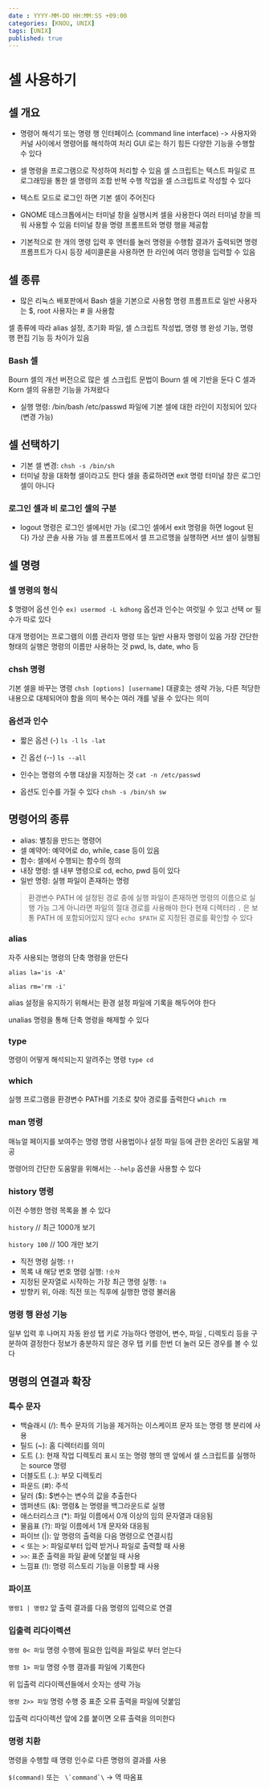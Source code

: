 ```yaml
---
date : YYYY-MM-DD HH:MM:SS +09:00
categories: [KNOU, UNIX]
tags: [UNIX]
published: true
---
```



# 셀 사용하기

## 셀 개요
- 명령어 해석기 또는 명령 행 인터페이스 (command line interface)
-> 사용자와 커널 사이에서 명령어를 해석하여 처리
GUI 로는 하기 힘든 다양한 기능을 수행할 수 있다

- 셀 명령을 프로그램으로 작성하여 처리할 수 있음
셀 스크립트는 텍스트 파일로 프로그래밍을 통한 셀 명령의 조합
반복 수행 작업을 셀 스크립트로 작성할 수 있다

- 텍스트 모드로 로그인 하면 기본 셀이 주어진다
- GNOME 데스크톱에서는 터미널 창을 실행시켜 셀을 사용한다
여러 터미널 창을 띄워 사용할  수 있음
터미널 창을 명령 프롬프트와 명령 행을 제공함

- 기본적으로 한 개의 명령 입력 후 엔터를 눌러 명령을 수행함
결과가 출력되면 명령 프롬프트가 다시 등장
세미콜론을 사용하면 한 라인에 여러 명령을 입력할 수 있음 

## 셀 종류
- 많은 리눅스 배포판에서 Bash 셀을 기본으로 사용함
명령 프롬프트로 일반 사용자는 $, root 사용자는 # 을 사용함

셀 종류에 따라 alias 설정, 초기화 파일, 셀 스크립트 작성법, 명령 행 완성 기능, 명령 행 편집 기능 등
차이가 있음

### Bash 셀
Bourn 셀의 개선 버전으로 많은 셀 스크립트 문법이 Bourn 셀 에 기반을 둔다
C 셀과 Korn 셀의 유용한 기능을 가져왔다

- 실행 명령: /bin/bash
/etc/passwd 파일에 기본 셀에 대한 라인이 지정되어 있다 (변경 가능)

## 셀 선택하기
- 기본 셀 변경: `chsh -s /bin/sh`
- 터미널 창을 대화형 셀이라고도 한다
셀을 종료하려면 exit 명령
터미널 창은 로그인 셀이 아니다

### 로그인 셀과 비 로그인 셀의 구분
- logout 명령은 로그인 셀에서만 가능 (로그인 셀에서 exit 명령을 하면 logout 된다)
가상 콘솔 사용 가능
셀 프롬프트에서 셀 프고르맹을 실행하면 서브 셀이 실행됨

## 셀 명령
### 셀 명령의 형식
$ 명령어 옵션 인수
`ex) usermod -L kdhong`
옵션과 인수는 여럿일 수 있고 선택 or 필수가 따로 있다

대개 명령어는 프로그램의 이름
관리자 명령 또는 일반 사용자 명령이 있음
가장 간단한 형태의 실행은 명령의 이름만 사용하는 것
pwd, ls, date, who 등

### chsh 명령
기본 셀을 바꾸는 명령
`chsh [options] [username]`
대괄호는 생략 가능, 다른 적당한 내용으로 대체되어야 함을 의미
복수는 여러 개를 넣을 수 있다는 의미

### 옵션과 인수
- 짧은 옵션 (-)
`ls -l`
`ls -lat`

- 긴 옵선 (--)
`ls --all`

- 인수는 명령의 수행 대상을 지정하는 것
`cat -n /etc/passwd`

- 옵션도 인수를 가질 수 있다
`chsh -s /bin/sh sw`


## 명령어의 종류
- alias: 별칭을 만드는 명령어
- 셀 예약어: 예약어로 do, while, case 등이 있음
- 함수: 셀에서 수행되는 함수의 정의
- 내장 명령: 셀 내부 명령으로 cd, echo, pwd 등이 있다
- 일반 명령: 실행 파일이 존재하는 명령

> 환경변수 PATH 에 설정된 경로 중에 실행 파일이 존재하면 명령의 이름으로 실행 가능
그게 아니라면 파일의 절대 경로를 사용해야 한다
현재 디렉터리 `.` 은 보통 PATH 에 포함되어있지 않다
`echo $PATH` 로 지정된 경로를 확인할 수 있다


### alias
자주 사용되는 명령의 단축 명령을 만든다

`alias la='is -A'`

`alias rm='rm -i'`

alias 설정을 유지하기 위해서는 환경 설정 파일에 기록을 해두어야 한다

unalias 명령을 통해 단축 명령을 해제할 수 있다

### type 
명령이 어떻게 해석되는지 알려주는 명령
`type cd` 

### which
실행 프로그램을 환경변수 PATH를 기초로 찾아 경로를 출력한다
`which rm`

### man 명령
매뉴얼 페이지를 보여주는 명령
명령 사용법이나 설정 파일 등에 관한 온라인 도움말 제공

명령어의 간단한 도움말을 위해서는 `--help` 옵션을 사용할 수 있다

### history 명령
이전 수행한 명령 목록을 볼 수 있다

`history` // 최근 1000개 보기

`history 100` // 100 개만 보기

- 직전 명령 실행: `!!`
- 목록 내 해당 번호 명령 실행: `!숫자`
- 지정된 문자열로 시작하는 가장 최근 명령 실행: `!a`
- 방향키 위, 아래: 직전 또는 직후에 실행한 명령 불러옴

### 명령 행 완성 기능
일부 입력 후 나머지 자동 완성
탭 키로 가능하다
명령어, 변수, 파일 , 디렉토리 등을 구분하여 결정한다
정보가 충분하지 않은 경우 탭 키를 한번 더 눌러 모든 경우를 볼 수 있다

## 명령의 연결과 확장
### 특수 문자
- 백슬래시 (/): 특수 문자의 기능을 제거하는 이스케이프 문자 또는 명령 행 분리에 사용
- 틸드 (~): 홈 디렉터리를 의미
- 도트 (.): 현재 작업 디렉토리 표시 또는 명령 행의 맨 앞에서 셀 스크립트를 실행하는 source 명령
- 더블도트 (..): 부모 디렉토리
- 파운드 (#): 주석
- 달러 ($): $변수는 변수의 값을 추출한다
- 앰퍼샌드 (&): 명령& 는 명령을 백그라운드로 실행
- 애스터리스크 (*): 파일 이름에서 0개 이상의 임의 문자열과 대응됨
- 물음표 (?): 파일 이름에서 1개 문자와 대응됨
- 파이브 (|): 앞 명령의 출력을 다음 명령으로 연결시킴
- < 또는 >: 파일로부터 입력 받거나 파일로 출력할 때 사용
- `>>`: 표준 출력을 파일 끝에 덧붙일 때 사용
- 느낌표 (!): 명령 히스토리 기능을 이용할 때 사용

### 파이프
`명령1 | 명령2`
앞 출력 결과를 다음 명령의 입력으로 연결


### 입출력 리다이렉션
`명령 0< 파일`
명령 수행에 필요한 입력을 파일로 부터 얻는다 

`명령 1> 파일`
명령 수행 결과를 파일에 기록한다

위 입출력 리다이렉션들에서 숫자는 생략 가능

`명령 2>> 파일`
명령 수행 중 표준 오류 출력을 파일에 덧붙임

입출력 리다이렉션 앞에 2를 붙이면 오류 출력을 의미한다

### 명령 치환
명령을 수행할 때 명령 인수로 다른 명령의 결과를 사용


`$(command)` 또는 ``` \`command`\```
-> 역 따옴표


